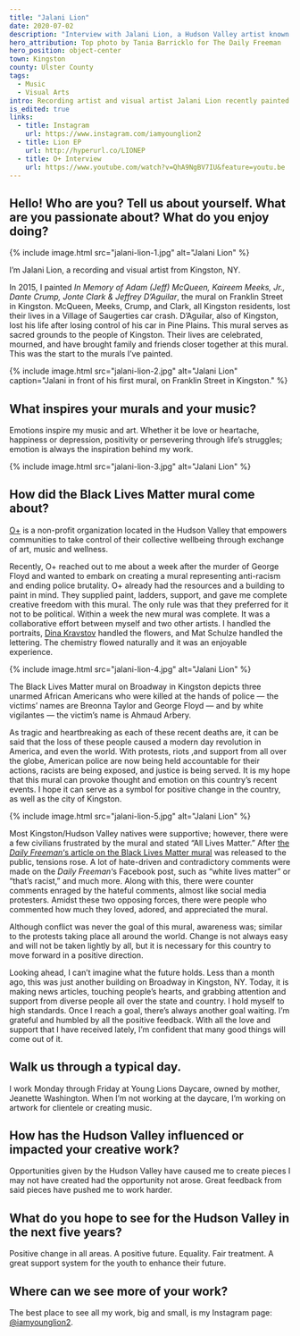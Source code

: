 ```yaml
---
title: "Jalani Lion"
date: 2020-07-02
description: "Interview with Jalani Lion, a Hudson Valley artist known for his music and impactful murals, including the Black Lives Matter mural in Kingston."
hero_attribution: Top photo by Tania Barricklo for The Daily Freeman
hero_position: object-center
town: Kingston
county: Ulster County
tags:
  - Music
  - Visual Arts
intro: Recording artist and visual artist Jalani Lion recently painted the incredible Black Lives Matter mural in Kingston.
is_edited: true
links:
  - title: Instagram
    url: https://www.instagram.com/iamyounglion2
  - title: Lion EP
    url: http://hyperurl.co/LIONEP
  - title: O+ Interview
    url: https://www.youtube.com/watch?v=QhA9NgBV7IU&feature=youtu.be
---
```


## Hello! Who are you? Tell us about yourself. What are you passionate about? What do you enjoy doing?

{% include image.html src="jalani-lion-1.jpg" alt="Jalani Lion" %}

I’m Jalani Lion, a recording and visual artist from Kingston, NY.

In 2015, I painted _In Memory of Adam (Jeff) McQueen, Kaireem Meeks, Jr., Dante Crump, Jonte Clark & Jeffrey D’Aguilar_, the mural on Franklin Street in Kingston. McQueen, Meeks, Crump, and Clark, all Kingston residents, lost their lives in a Village of Saugerties car crash. D’Aguilar, also of Kingston, lost his life after losing control of his car in Pine Plains. This mural serves as sacred grounds to the people of Kingston. Their lives are celebrated, mourned, and have brought family and friends closer together at this mural. This was the start to the murals I’ve painted.

{% include image.html src="jalani-lion-2.jpg" alt="Jalani Lion" caption="Jalani in front of his first mural, on Franklin Street in Kingston." %}

## What inspires your murals and your music?

Emotions inspire my music and art. Whether it be love or heartache, happiness or depression, positivity or persevering through life’s struggles; emotion is always the inspiration behind my work.

{% include image.html src="jalani-lion-3.jpg" alt="Jalani Lion" %}

## How did the Black Lives Matter mural come about?

[O+](https://opositivefestival.org/kingston/) is a non-profit organization located in the Hudson Valley that empowers communities to take control of their collective wellbeing through exchange of art, music and wellness.

Recently, O+ reached out to me about a week after the murder of George Floyd and wanted to embark on creating a mural representing anti-racism and ending police brutality. O+ already had the resources and a building to paint in mind. They supplied paint, ladders, support, and gave me complete creative freedom with this mural. The only rule was that they preferred for it not to be political. Within a week the new mural was complete. It was a collaborative effort between myself and two other artists. I handled the portraits, [Dina Kravstov](https://www.instagram.com/dinakravtsov/) handled the flowers, and Mat Schulze handled the lettering. The chemistry flowed naturally and it was an enjoyable experience.

{% include image.html src="jalani-lion-4.jpg" alt="Jalani Lion" %}

The Black Lives Matter mural on Broadway in Kingston depicts three unarmed African Americans who were killed at the hands of police — the victims’ names are Breonna Taylor and George Floyd — and by white vigilantes — the victim’s name is Ahmaud Arbery.

As tragic and heartbreaking as each of these recent deaths are, it can be said that the loss of these people caused a modern day revolution in America, and even the world. With protests, riots ,and support from all over the globe, American police are now being held accountable for their actions, racists are being exposed, and justice is being served. It is my hope that this mural can provoke thought and emotion on this country’s recent events. I hope it can serve as a symbol for positive change in the country, as well as the city of Kingston.

{% include image.html src="jalani-lion-5.jpg" alt="Jalani Lion" %}

Most Kingston/Hudson Valley natives were supportive; however, there were a few civilians frustrated by the mural and stated “All Lives Matter.” After [the](https://www.dailyfreeman.com/news/local-news/midtown-kingston-mural-sends-black-lives-matter-message/article_0736992a-b314-11ea-986e-7735d4d785dc.html#1) _[Daily Freeman](https://www.dailyfreeman.com/news/local-news/midtown-kingston-mural-sends-black-lives-matter-message/article_0736992a-b314-11ea-986e-7735d4d785dc.html#1)_[‘s article on the Black Lives Matter mural](https://www.dailyfreeman.com/news/local-news/midtown-kingston-mural-sends-black-lives-matter-message/article_0736992a-b314-11ea-986e-7735d4d785dc.html#1) was released to the public, tensions rose. A lot of hate-driven and contradictory comments were made on the _Daily Freeman_‘s Facebook post, such as “white lives matter” or “that’s racist,” and much more. Along with this, there were counter comments enraged by the hateful comments, almost like social media protesters. Amidst these two opposing forces, there were people who commented how much they loved, adored, and appreciated the mural.

Although conflict was never the goal of this mural, awareness was; similar to the protests taking place all around the world. Change is not always easy and will not be taken lightly by all, but it is necessary for this country to move forward in a positive direction.

Looking ahead, I can’t imagine what the future holds. Less than a month ago, this was just another building on Broadway in Kingston, NY. Today, it is making news articles, touching people’s hearts, and grabbing attention and support from diverse people all over the state and country. I hold myself to high standards. Once I reach a goal, there’s always another goal waiting. I’m grateful and humbled by all the positive feedback. With all the love and support that I have received lately, I’m confident that many good things will come out of it.

## Walk us through a typical day.

I work Monday through Friday at Young Lions Daycare, owned by mother, Jeanette Washington. When I’m not working at the daycare, I’m working on artwork for clientele or creating music.

## How has the Hudson Valley influenced or impacted your creative work?

Opportunities given by the Hudson Valley have caused me to create pieces I may not have created had the opportunity not arose. Great feedback from said pieces have pushed me to work harder.

## What do you hope to see for the Hudson Valley in the next five years?

Positive change in all areas. A positive future. Equality. Fair treatment. A great support system for the youth to enhance their future.

## Where can we see more of your work?

The best place to see all my work, big and small, is my Instagram page: [@iamyounglion2](https://www.instagram.com/iamyounglion2/).
